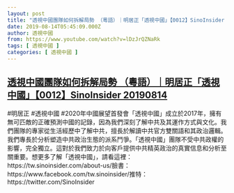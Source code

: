 ```yaml
---
layout: post
title: "透視中國團隊如何拆解局勢 （粵語）｜明居正「透視中國」【0012】SinoInsider 20190814"
date: 2019-08-14T05:45:09.000Z
author: 透視中國
from: https://www.youtube.com/watch?v=lDzJrQZNaRk
tags: [ 透視中國 ]
categories: [ 透視中國 ]
---
```

<!--1565761509000-->
[透視中國團隊如何拆解局勢 （粵語）｜明居正「透視中國」【0012】SinoInsider 20190814](https://www.youtube.com/watch?v=lDzJrQZNaRk)
------

<div>
#明居正 #透視中國 #2020年中國展望首發會「透視中國」成立於2017年，擁有無可匹敵的正確預測中國的記錄，因為我們深刻了解中共及其運作方式與文化。我們團隊的專家從生活經歷中了解中共，擅長於解讀中共官方雙關語和其政治邏輯。我們專長於分析塑造中共政治生態的派系鬥爭。「透視中國」團隊不受中共政權的影響，完全獨立。這對於我們致力於向客戶提供中共精英政治的真實信息和分析至關重要。想更多了解「透視中國」，請看這裡： https://tw.sinoinsider.com/about-us/臉書：https://www.facebook.com/tw.sinoinsider/推特：https://twitter.com/SinoInsider
</div>
